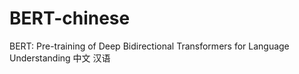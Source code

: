 # BERT-chinese
BERT: Pre-training of Deep Bidirectional Transformers for Language Understanding 中文 汉语
